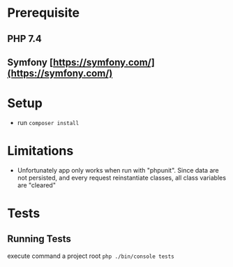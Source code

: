 # Prerequisite

## PHP 7.4
## Symfony [https://symfony.com/](https://symfony.com/)

# Setup
- run  `composer install` 


# Limitations

- Unfortunately app only works when run with "phpunit". Since data are not persisted, and every request reinstantiate classes, all class variables are "cleared"

# Tests

## Running Tests
execute command a project root
`php ./bin/console tests`

